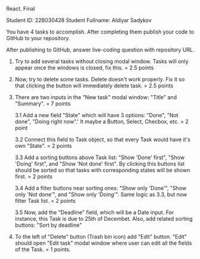 React. Final

Student ID: 22B030428
Student Fullname: Aldiyar Sadykov

You have 4 tasks to accomplish. After completing them publish your code to GitHub to your repository.

After publishing to GitHub, answer live-coding question with repository URL.

1. Try to add several tasks without closing modal window. Tasks will only appear once the windows is closed, fix this. = 2.5 points

2. Now, try to delete some tasks. Delete doesn't work properly. Fix it so that clicking the button will immediately delete task. = 2.5 points

3. There are two inputs in the "New task" modal window: "Title" and "Summary". = 7 points

   3.1 Add a new field "State" which will have 3 options: "Done", "Not done", "Doing right now".'
   It maybe a Button, Select, Checbox, etc. = 2 point

   3.2 Connect this field to Task object, so that every Task would have it's own "State". = 2 points

   3.3 Add a sorting buttons above Task list: "Show 'Done' first", "Show 'Doing' first", and "Show 'Not done' first". By clicking this buttons list should be sorted so that tasks with corresponding states will be shown first. = 2 points

   3.4 Add a filter buttons near sorting ones: "Show only 'Done'", "Show only 'Not done'", and "Show only 'Doing'". Same logic as 3.3, but now filter Task list. = 2 points

   3.5 Now, add the "Deadline" field, which will be a Date input. For instance, this Task is due to 25th of Decembet. Also, add related sorting buttons: "Sort by deadline"

4. To the left of "Delete" button (Trash bin icon) add "Edit" button. "Edit" should open "Edit task" modal window where user can edit all the fields of the Task. = 1 points.

